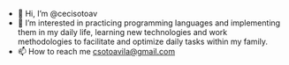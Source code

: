 - 👋 Hi, I’m @cecisotoav
- 👀 I’m interested in practicing programming languages ​​and implementing them in my daily life,
learning new technologies and work methodologies to facilitate and optimize daily tasks within my family.
- 📫 How to reach me csotoavila@gmail.com

<!---
cecisotoav/cecisotoav is a ✨ special ✨ repository because its `README.md` (this file) appears on your GitHub profile.
You can click the Preview link to take a look at your changes.
--->
